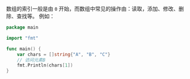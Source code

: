 数组的索引一般是由 `0` 开始，而数组中常见的操作由：读取，添加、修改、删除、查找等。
例如：

```go
package main

import "fmt"

func main() {
	var chars = []string{"A", "B", "C"}
	// 访问元素B
	fmt.Println(chars[1])
}
```